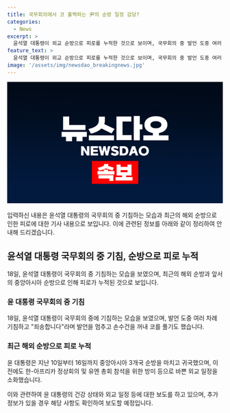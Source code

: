 ```yaml
---
title: 국무회의에서 코 훌쩍하는 尹의 순방 일정 감당?
categories:
  - News
excerpt: >
  윤석열 대통령이 외교 순방으로 피로를 누적한 것으로 보이며, 국무회의 중 발언 도중 여러 차례 기침하는 모습을 보였다. 지난 중앙아시아 순방을 마치고 귀국한 윤 대통령은 휴식이 필요한 상황으로 대통령실 관계자는 감기 걸리신 건 아니다라고 설명했다. 윤 대통령은 이전에도 외교 활동 후 감기 증세를 보인 적이 있는데, 과중한 일정에 대한 우려가 제기되고 있다.
feature_text: >
  윤석열 대통령이 외교 순방으로 피로를 누적한 것으로 보이며, 국무회의 중 발언 도중 여러 차례 기침하는 모습을 보였다. 지난 중앙아시아 순방을 마치고 귀국한 윤 대통령은 휴식이 필요한 상황으로 대통령실 관계자는 감기 걸리신 건 아니다라고 설명했다. 윤 대통령은 이전에도 외교 활동 후 감기 증세를 보인 적이 있는데, 과중한 일정에 대한 우려가 제기되고 있다.
image: '/assets/img/newsdao_breakingnews.jpg'
---
```


<p><img src="/assets/img/newsdao_breakingnews.jpg" alt="implanttips 속보" /></p>

<p>입력하신 내용은 윤석열 대통령의 국무회의 중 기침하는 모습과 최근의 해외 순방으로 인한 피로에 대한 기사 내용으로 보입니다. 이에 관련된 정보를 아래와 같이 정리하여 안내해 드리겠습니다.</p>

<h2 data-ke-size="size26">윤석열 대통령 국무회의 중 기침, 순방으로 피로 누적</h2>

<p data-ke-size="size16">18일, 윤석열 대통령이 국무회의 중 기침하는 모습을 보였으며, 최근의 해외 순방과 앞서의 중앙아시아 순방으로 인해 피로가 누적된 것으로 보입니다.</p>

<h3><b>윤 대통령 국무회의 중 기침</b></h3>

<p data-ke-size="size16">18일, 윤석열 대통령이 국무회의 중에 기침하는 모습을 보였으며, 발언 도중 여러 차례 기침하고 "죄송합니다"라며 발언을 멈추고 손수건을 꺼내 코를 풀기도 했습니다.</p>

<h3><b>최근 해외 순방으로 피로 누적</b></h3>

<p data-ke-size="size16">윤 대통령은 지난 10일부터 16일까지 중앙아시아 3개국 순방을 마치고 귀국했으며, 이전에도 한-아프리카 정상회의 및 유엔 총회 참석을 위한 방미 등으로 바쁜 외교 일정을 소화했습니다.</p>

<p>이와 관련하여 윤 대통령의 건강 상태와 외교 일정 등에 대한 보도를 하고 있으며, 추가 정보가 있을 경우 해당 사항도 확인하여 보도할 예정입니다.</p>

